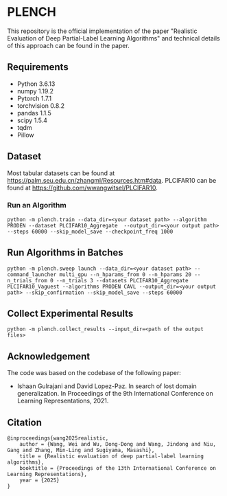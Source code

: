 # PLENCH
This repository is the official implementation of the paper "Realistic Evaluation of Deep Partial-Label Learning Algorithms" and technical details of this approach can be found in the paper. 

## Requirements
- Python 3.6.13
- numpy 1.19.2
- Pytorch 1.7.1
- torchvision 0.8.2
- pandas 1.1.5
- scipy 1.5.4
- tqdm
- Pillow

## Dataset
Most tabular datasets can be found at https://palm.seu.edu.cn/zhangml/Resources.htm#data. PLCIFAR10 can be found at https://github.com/wwangwitsel/PLCIFAR10.

### Run an Algorithm
```
python -m plench.train --data_dir=<your dataset path> --algorithm PRODEN --dataset PLCIFAR10_Aggregate  --output_dir=<your output path> --steps 60000 --skip_model_save --checkpoint_freq 1000
```

## Run Algorithms in Batches
```
python -m plench.sweep launch --data_dir=<your dataset path> --command_launcher multi_gpu --n_hparams_from 0 --n_hparams 20 --n_trials_from 0 --n_trials 3 --datasets PLCIFAR10_Aggregate PLCIFAR10_Vaguest --algorithms PRODEN CAVL --output_dir=<your output path> --skip_confirmation --skip_model_save --steps 60000
```

## Collect Experimental Results 
```
python -m plench.collect_results --input_dir=<path of the output files>
```

## Acknowledgement
The code was based on the codebase of the following paper:

- Ishaan Gulrajani and David Lopez-Paz. In search of lost domain generalization. In Proceedings of the 9th International Conference on Learning Representations, 2021.


## Citation
```
@inproceedings{wang2025realistic,
    author = {Wang, Wei and Wu, Dong-Dong and Wang, Jindong and Niu, Gang and Zhang, Min-Ling and Sugiyama, Masashi},
    title = {Realistic evaluation of deep partial-label learning algorithms},
    booktitle = {Proceedings of the 13th International Conference on Learning Representations},
    year = {2025}
}
```


